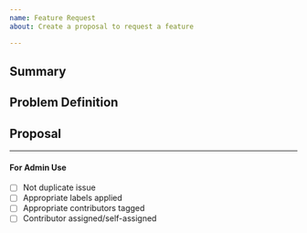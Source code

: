 ```yaml
---
name: Feature Request
about: Create a proposal to request a feature

---
```



<!-- --------------------------------------------------------

Thank you for opening an issue.

Before submitting this request please review this template.
 -------------------------------------------------------- -->


## Summary

<!-- Short, concise description of the proposed feature -->

## Problem Definition

<!-- Why do we need this feature?
What problems may be addressed by introducing this feature?
What benefits does the Provenance Network Explorer stand to gain by including this feature?
Does this require support from Provenance Blockchain or Cosmos SDK? Consider submitting a request
  upstream as well.
Are there any disadvantages of including this feature? -->

## Proposal

<!-- Detailed description of requirements of implementation -->

____

#### For Admin Use

- [ ] Not duplicate issue
- [ ] Appropriate labels applied
- [ ] Appropriate contributors tagged
- [ ] Contributor assigned/self-assigned
